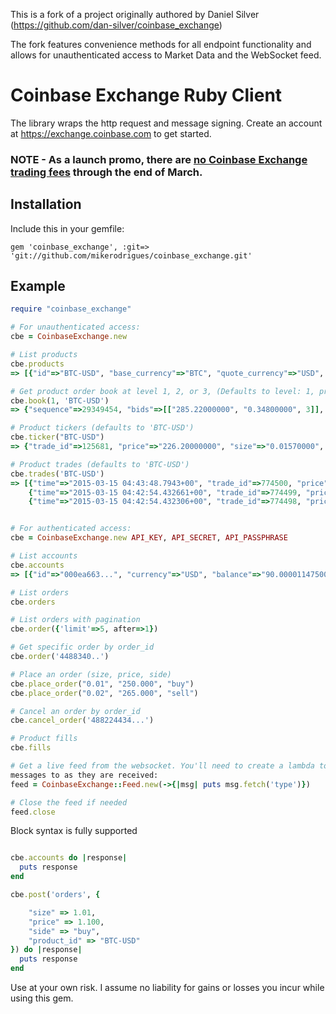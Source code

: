 This is a fork of a project originally authored by Daniel Silver
(https://github.com/dan-silver/coinbase_exchange)

The fork features convenience methods for all endpoint functionality and
allows for unauthenticated access to Market Data and the WebSocket feed.

# Coinbase Exchange Ruby Client
The library wraps the http request and message signing.  Create an account at https://exchange.coinbase.com to get started.

### NOTE - As a launch promo, there are [no Coinbase Exchange trading fees](http://blog.coinbase.com/post/109202118547/coinbase-launches-first-regulated-bitcoin-exchange) through the end of March.

## Installation

Include this in your gemfile:

```gem 'coinbase_exchange', :git=> 'git://github.com/mikerodrigues/coinbase_exchange.git'```

## Example
```ruby
require "coinbase_exchange"

# For unauthenticated access:
cbe = CoinbaseExchange.new

# List products
cbe.products
=> [{"id"=>"BTC-USD", "base_currency"=>"BTC", "quote_currency"=>"USD", "base_min_size"=>0.01, "base_max_size"=>10000, "quote_increment"=>0.01, "display_name"=>"BTC/USD"}]

# Get product order book at level 1, 2, or 3, (Defaults to level: 1, product_id "BTC-USD")
cbe.book(1, 'BTC-USD')
=> {"sequence"=>29349454, "bids"=>[["285.22000000", "0.34800000", 3]], "asks"=>[["285.33000000", "0.28930000", 4]]}

# Product tickers (defaults to 'BTC-USD')
cbe.ticker("BTC-USD")
=> {"trade_id"=>125681, "price"=>"226.20000000", "size"=>"0.01570000", "time"=>"2015-02-08T04:46:17.352746Z"}

# Product trades (defaults to 'BTC-USD')
cbe.trades('BTC-USD')
=> [{"time"=>"2015-03-15 04:43:48.7943+00", "trade_id"=>774500, "price"=>"285.44000000", "size"=>"0.01000000", "side"=>"sell"}, 
    {"time"=>"2015-03-15 04:42:54.432661+00", "trade_id"=>774499, "price"=>"285.47000000", "size"=>"0.05340000", "side"=>"sell"},
    {"time"=>"2015-03-15 04:42:54.432306+00", "trade_id"=>774498, "price"=>"285.45000000", "size"=>"0.09100000", "side"=>"sell"}]


# For authenticated access:
cbe = CoinbaseExchange.new API_KEY, API_SECRET, API_PASSPHRASE

# List accounts
cbe.accounts
=> [{"id"=>"000ea663...", "currency"=>"USD", "balance"=>"90.0000114750000000", "hold"=>"0.0000000000000000", "available"=>"0.9000114750000000", "profile_id"=>"4409df27..."}, {"id"=>"8bfe", "currency"=>"BTC", "balance"=>"9.4426882700000000", "hold"=>"0.0000000000000000", "available"=>"5.4426882700000000", "profile_id"=>"a8f2d8..."}] 

# List orders
cbe.orders

# List orders with pagination
cbe.order({'limit'=>5, after=>1})

# Get specific order by order_id
cbe.order('4488340..')

# Place an order (size, price, side)
cbe.place_order("0.01", "250.000", "buy")
cbe.place_order("0.02", "265.000", "sell")

# Cancel an order by order_id
cbe.cancel_order('488224434...')

# Product fills
cbe.fills

# Get a live feed from the websocket. You'll need to create a lambda to pass
messages to as they are received:
feed = CoinbaseExchange::Feed.new(->{|msg| puts msg.fetch('type')})

# Close the feed if needed
feed.close


```

Block syntax is fully supported

```ruby

cbe.accounts do |response|
  puts response
end

cbe.post('orders', {

    "size" => 1.01,
    "price" => 1.100,
    "side" => "buy",
    "product_id" => "BTC-USD"
}) do |response|
  puts response
end

```

Use at your own risk. I assume no liability for gains or losses you incur while using this gem.
